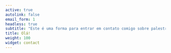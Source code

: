 ```yaml
---
active: true
autolink: false
email_form: 1
headless: true
subtitle: "Este é uma forma para entrar em contato comigo sobre palestras, oportunidades de trabalhar juntos ou solicitações de mentoria. Este *NÃO* é um formulário para solicitar ajuda."
title: Olá!
weight: 100
widget: contact
---
```


